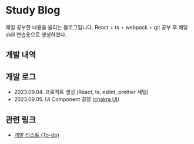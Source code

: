 # Study Blog

매일 공부한 내용을 올리는 블로그입니다.
React + ts + webpack + git 공부 후 해당 skill 연습용으로 생성하였다.

## 개발 내역

## 개발 로그

- 2023.09.04. 프로젝트 생성 (React, ts, eslint, prettier 세팅)
- 2023.09.05. UI Component 결정 ([chakra UI](https://chakra-ui.com/, "https://chakra-ui.com/"))

## 관련 링크
- [개발 리스트 (To-do)](log\todo-list.md)
